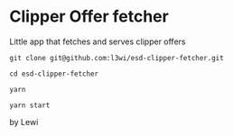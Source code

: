 # Clipper Offer fetcher
Little app that fetches and serves clipper offers

```
git clone git@github.com:l3wi/esd-clipper-fetcher.git

cd esd-clipper-fetcher

yarn

yarn start
```

by Lewi